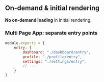 ## On-demand &amp; initial rendering

**No on-demand loading** in initial rendering.

### Multi Page App: separate entry points

``` js
module.exports = {
	entry: {
		dashboard: "./dashboard/entry",
		profile: "./profile/entry",
		settings: "./settings/entry",
		// ...
	}
}
```